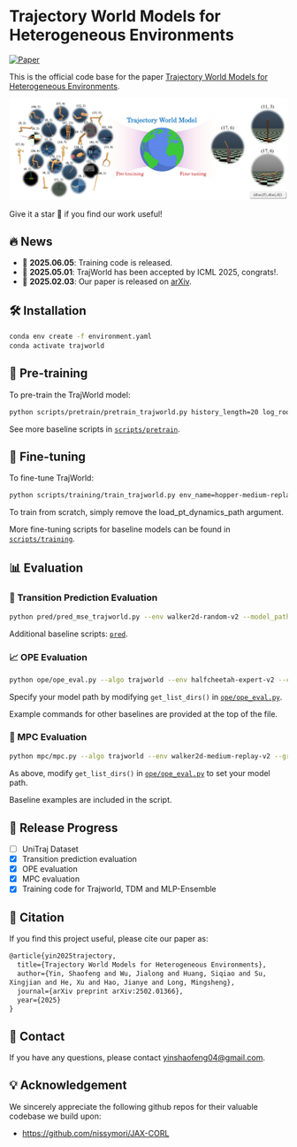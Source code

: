 # Trajectory World Models for Heterogeneous Environments

[![Paper](https://img.shields.io/badge/arXiv-Paper-b31b1b.svg?logo=arxiv)](https://arxiv.org/abs/2502.01366)

This is the official code base for the paper [Trajectory World Models for Heterogeneous Environments](https://arxiv.org/abs/2502.01366).

![concept](assets/concept.png)

Give it a star 🌟 if you find our work useful!

## 🔥 News

- 🚩 **2025.06.05**: Training code is released.
- 🚩 **2025.05.01**: TrajWorld has been accepted by ICML 2025, congrats!.
- 🚩 **2025.02.03**: Our paper is released on [arXiv](https://arxiv.org/abs/2502.01366).

## 🛠️ Installation

```bash
conda env create -f environment.yaml
conda activate trajworld
```

## 🌟 Pre-training

To pre-train the TrajWorld model:

```bash
python scripts/pretrain/pretrain_trajworld.py history_length=20 log_root_dir=log_pretrain_trajworld exp_name=merge_all n_blocks=6
```

See more baseline scripts in [`scripts/pretrain`](scripts/pretrain).

## 🎇 Fine-tuning

To fine-tune TrajWorld:

```bash
python scripts/training/train_trajworld.py env_name=hopper-medium-replay-v2 log_root_dir=log_model_new trm_epoch_steps=5000 dynamics_max_epochs_since_update=300 dynamics_max_epochs=50 seed=183 train_model_only=true exp_name=trajworld_ft trm_lr=1e-5 load_pt_dynamics_path="mergeall_pt/model/trm_dynamics990000.pkl" n_blocks=6
```

To train from scratch, simply remove the load_pt_dynamics_path argument.

More fine-tuning scripts for baseline models can be found in [`scripts/training`](scripts/training).

## 📊 Evaluation

### 🔁 Transition Prediction Evaluation

```bash
python pred/pred_mse_trajworld.py --env walker2d-random-v2 --model_path <path_to_your_model> --n_blocks 6
```

Additional baseline scripts:  [`pred`](pred).

### 📈 OPE Evaluation

```bash
python ope/ope_eval.py --algo trajworld --env halfcheetah-expert-v2 --clear_kv_cache_every 10 --trm_lookback_window 10 --group 0 --n_blocks 6
```

Specify your model path by modifying `get_list_dirs()` in [`ope/ope_eval.py`](ope/ope_eval.py).

Example commands for other baselines are provided at the top of the file.

### 🤖 MPC Evaluation

```bash
python mpc/mpc.py --algo trajworld --env walker2d-medium-replay-v2 --group 5 --clear_kv_cache_every 10 --trm_lookback_window 10 --action_proposal_id 3 --std 0.1
```

As above, modify `get_list_dirs()` in  [`ope/ope_eval.py`](ope/ope_eval.py) to set your model path.

Baseline examples are included in the script.


## 🚀 Release Progress

- [ ] UniTraj Dataset
- [x] Transition prediction evaluation
- [x] OPE evaluation
- [x] MPC evaluation
- [x] Training code for Trajworld, TDM and MLP-Ensemble

## 📜 Citation

If you find this project useful, please cite our paper as:

```
@article{yin2025trajectory,
  title={Trajectory World Models for Heterogeneous Environments},
  author={Yin, Shaofeng and Wu, Jialong and Huang, Siqiao and Su, Xingjian and He, Xu and Hao, Jianye and Long, Mingsheng},
  journal={arXiv preprint arXiv:2502.01366},
  year={2025}
}
```

## 🤝 Contact

If you have any questions, please contact yinshaofeng04@gmail.com.

## 💡 Acknowledgement

We sincerely appreciate the following github repos for their valuable codebase we build upon:

- https://github.com/nissymori/JAX-CORL
